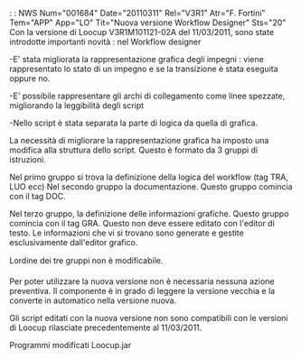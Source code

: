  :  : NWS Num="001684" Date="20110311" Rel="V3R1" Atr="F. Fortini" Tem="APP" App="LO" Tit="Nuova versione Workflow Designer" Sts="20"
Con la versione di Loocup V3R1M101121-02A del 11/03/2011, sono state introdotte importanti novità : 
nel Workflow designer

-E' stata migliorata la rappresentazione grafica degli impegni :  viene rappresentato lo stato di un
impegno e se la transizione è stata eseguita oppure no.

-E' possibile rappresentare gli archi di collegamento  come linee spezzate, migliorando la
leggibilità degli script

-Nello script è stata separata la parte di logica da quella di grafica.

La necessità di migliorare la rappresentazione grafica ha imposto una modifica alla struttura dello
script.
Questo è formato da 3 gruppi di istruzioni.

Nel primo gruppo si trova la definizione della logica del workflow (tag TRA, LUO ecc) 
Nel secondo gruppo la documentazione. Questo gruppo comincia con il tag DOC.

Nel terzo gruppo, la definizione delle informazioni grafiche. Questo gruppo comincia con il tag GRA.
Questo non deve essere editato con l'editor di testo. Le informazioni che vi si trovano sono generate e gestite esclusivamente dall'editor grafico.

Lordine dei tre gruppi non è modificabile.

Per poter utilizzare la nuova versione non è necessaria nessuna azione preventiva.
Il componente è in grado di leggere la versione vecchia e la converte in automatico nella versione
nuova.

Gli script editati con la nuova versione non sono compatibili con le versioni di Loocup rilasciate
precedentemente al 11/03/2011.

Programmi modificati
Loocup.jar

